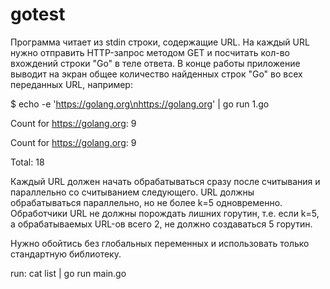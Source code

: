 # gotest

Программа читает из stdin строки, содержащие URL. На каждый URL нужно отправить HTTP-запрос методом GET
и посчитать кол-во вхождений строки "Go" в теле ответа. В конце работы приложение выводит на экран общее количество найденных строк "Go" во всех переданных URL, например:

$ echo -e 'https://golang.org\nhttps://golang.org' | go run 1.go

Count for https://golang.org: 9

Count for https://golang.org: 9

Total: 18

Каждый URL должен начать обрабатываться сразу после считывания и параллельно со считыванием следующего. URL должны обрабатываться параллельно, но не более k=5 одновременно. Обработчики URL не должны порождать лишних горутин, т.е. если k=5, а обрабатываемых URL-ов всего 2, не должно создаваться 5 горутин.

Нужно обойтись без глобальных переменных и использовать только стандартную библиотеку.

run:
cat list | go run main.go